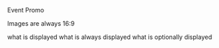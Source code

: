 Event Promo

Images are always 16:9

<!-- TODO dipslay type info. -->
what is displayed
what is always displayed
what is optionally displayed
